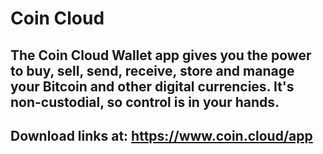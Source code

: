 # Coin Cloud

## The Coin Cloud Wallet app gives you the power to buy, sell, send, receive, store and manage your Bitcoin and other digital currencies. It's non-custodial, so control is in your hands.

## Download links at: https://www.coin.cloud/app